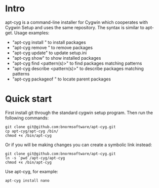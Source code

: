 Intro
=====
apt-cyg is a command-line installer for Cygwin which cooperates with Cygwin Setup and uses the same repository. The syntax is similar to apt-get. Usage examples:

* "apt-cyg install <package names>" to install packages
* "apt-cyg remove <package names>" to remove packages
* "apt-cyg update" to update setup.ini
* "apt-cyg show" to show installed packages
* "apt-cyg find <pattern(s)>" to find packages matching patterns
* "apt-cyg describe <pattern(s)>" to describe packages matching patterns
* "apt-cyg packageof <commands or files>" to locate parent packages

Quick start
===========
First install git through the standard cygwin setup program. Then run the following commands:

    git clone git@github.com:bnormsoftware/apt-cyg.git
    cp apt-cyg/apt-cyg /bin/
    chmod +x /bin/apt-cyg

Or if you will be making changes you can create a symbolic link instead:

    git clone git@github.com:bnormsoftware/apt-cyg.git
    ln -s `pwd`/apt-cyg/apt-cyg
    chmod +x /bin/apt-cyg

Use apt-cyg, for example:

    apt-cyg install nano
